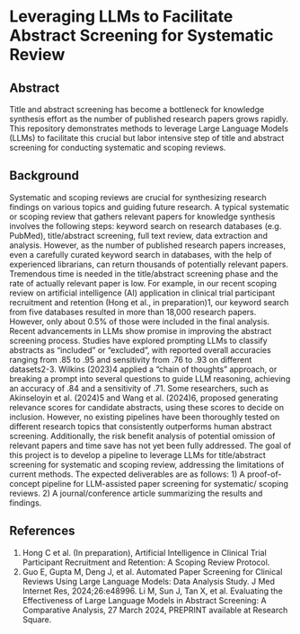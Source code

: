 # Leveraging LLMs to Facilitate Abstract Screening for Systematic Review

## Abstract 
Title and abstract screening has become a bottleneck for knowledge synthesis effort as the number of published research papers grows rapidly. This repository demonstrates methods to leverage Large Language Models (LLMs) to facilitate this crucial but labor intensive step of title and abstract screening for conducting systematic and scoping reviews.


## Background
Systematic and scoping reviews are crucial for synthesizing research findings on various topics and guiding future research. A typical systematic or scoping review that gathers relevant papers for knowledge synthesis involves the following steps: keyword search on research databases (e.g. PubMed), title/abstract screening, full text review, data extraction and analysis. However, as the number of published research papers increases, even a carefully curated keyword search in databases, with the help of experienced librarians, can return thousands of potentially relevant papers. Tremendous time is needed in the title/abstract screening phase and the rate of actually relevant paper is low. For example, in our recent scoping review on artificial intelligence (AI) application in clinical trial participant recruitment and retention (Hong et al., in preparation)1, our keyword search from five databases resulted in more than 18,000 research papers. However, only about 0.5% of those were included in the final analysis. 
	Recent advancements in LLMs show promise in improving the abstract screening process. Studies have explored prompting LLMs to classify abstracts as “included” or “excluded”, with reported overall accuracies ranging from .85 to .95 and sensitivity from .76 to .93 on different datasets2-3. Wilkins (2023)4 applied a  “chain of thoughts” approach, or breaking a prompt into several questions to guide LLM reasoning, achieving an accuracy of .84 and a sensitivity of .71. Some researchers, such as Akinseloyin et al. (2024)5 and Wang et al. (2024)6, proposed generating relevance scores for candidate abstracts, using these scores to decide on inclusion. However, no existing pipelines have been thoroughly tested on different research topics that consistently outperforms human abstract screening. Additionally, the risk benefit analysis of potential omission of relevant papers and time save has not yet been fully addressed.
The goal of this project is to develop a pipeline to leverage LLMs for title/abstract screening for systematic and scoping review, addressing the limitations of current methods.  The expected deliverables are as follows: 1) A proof-of-concept pipeline for LLM-assisted paper screening for systematic/ scoping reviews. 2) A journal/conference article summarizing the results and findings.

## References

1. Hong C et al. (In preparation), Artificial Intelligence in Clinical Trial Participant Recruitment and Retention: A Scoping Review Protocol.
2. Guo E, Gupta M, Deng J, et al. Automated Paper Screening for Clinical Reviews Using Large Language Models: Data Analysis Study. J Med Internet Res, 2024;26:e48996.
Li M, Sun J, Tan X, et al. Evaluating the Effectiveness of Large Language Models in Abstract Screening: A Comparative Analysis, 27 March 2024, PREPRINT available at Research Square.
